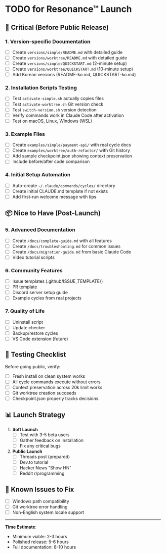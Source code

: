 # TODO for Resonance™ Launch

## 🚨 Critical (Before Public Release)

### 1. Version-specific Documentation
- [ ] Create `versions/simple/README.md` with detailed guide
- [ ] Create `versions/worktree/README.md` with detailed guide
- [ ] Create `versions/simple/QUICKSTART.md` (2-minute setup)
- [ ] Create `versions/worktree/QUICKSTART.md` (10-minute setup)
- [ ] Add Korean versions (README-ko.md, QUICKSTART-ko.md)

### 2. Installation Scripts Testing
- [ ] Test `activate-simple.sh` actually copies files
- [ ] Test `activate-worktree.sh` Git version check
- [ ] Test `switch-version.sh` version detection
- [ ] Verify commands work in Claude Code after activation
- [ ] Test on macOS, Linux, Windows (WSL)

### 3. Example Files
- [ ] Create `examples/simple/payment-api/` with real cycle docs
- [ ] Create `examples/worktree/auth-refactor/` with Git history
- [ ] Add sample checkpoint.json showing context preservation
- [ ] Include before/after code comparison

### 4. Initial Setup Automation
- [ ] Auto-create `~/.claude/commands/cycles/` directory
- [ ] Create initial CLAUDE.md template if not exists
- [ ] Add first-run welcome message with tips

## 📦 Nice to Have (Post-Launch)

### 5. Advanced Documentation
- [ ] Create `/docs/complete-guide.md` with all features
- [ ] Create `/docs/troubleshooting.md` for common issues
- [ ] Create `/docs/migration-guide.md` from basic Claude Code
- [ ] Video tutorial scripts

### 6. Community Features
- [ ] Issue templates (.github/ISSUE_TEMPLATE/)
- [ ] PR template
- [ ] Discord server setup guide
- [ ] Example cycles from real projects

### 7. Quality of Life
- [ ] Uninstall script
- [ ] Update checker
- [ ] Backup/restore cycles
- [ ] VS Code extension (future)

## 🧪 Testing Checklist

Before going public, verify:
- [ ] Fresh install on clean system works
- [ ] All cycle commands execute without errors
- [ ] Context preservation across 20k limit works
- [ ] Git worktree creation succeeds
- [ ] Checkpoint.json properly tracks decisions

## 📊 Launch Strategy

1. **Soft Launch**
   - [ ] Test with 3-5 beta users
   - [ ] Gather feedback on installation
   - [ ] Fix any critical bugs

2. **Public Launch**
   - [ ] Threads post (prepared)
   - [ ] Dev.to tutorial
   - [ ] Hacker News "Show HN"
   - [ ] Reddit r/programming

## 🐛 Known Issues to Fix

- [ ] Windows path compatibility
- [ ] Git worktree error handling
- [ ] Non-English system locale support

---

**Time Estimate**: 
- Minimum viable: 2-3 hours
- Polished release: 5-6 hours
- Full documentation: 8-10 hours